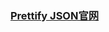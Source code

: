 ### <a href="https://marketplace.visualstudio.com/items?itemName=mohsen1.prettify-json" target="_blank">Prettify JSON官网</a>
